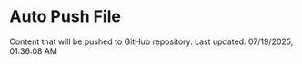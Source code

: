# Auto Push File

Content that will be pushed to GitHub repository.
Last updated: 07/19/2025, 01:36:08 AM